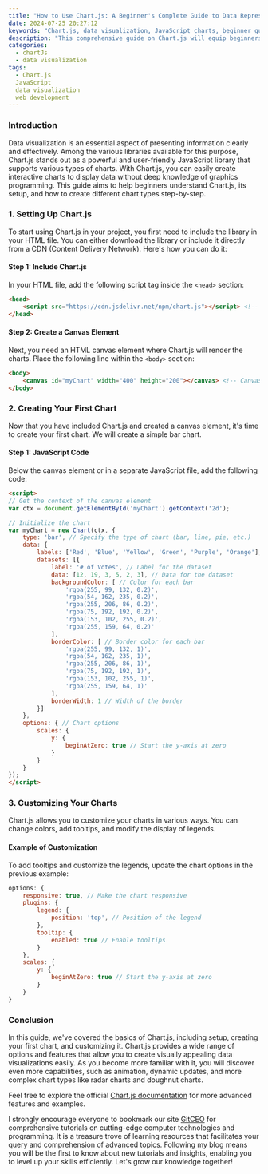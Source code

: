 ```yaml
---
title: "How to Use Chart.js: A Beginner's Complete Guide to Data Representation"
date: 2024-07-25 20:27:12
keywords: "Chart.js, data visualization, JavaScript charts, beginner guide, chart library"
description: "This comprehensive guide on Chart.js will equip beginners with the skills needed to create stunning data visualizations. Learn the basics of Chart.js, how to set it up, and the various types of charts you can create. Dive into detailed examples with step-by-step instructions to enhance your web applications with interactive charts. By the end of this article, you will have a solid understanding of data representation using Chart.js, and how to implement it in your projects smoothly. Explore tips, tricks, and practical recommendations for maximizing the effectiveness of Chart.js in your data visualizations."
categories:
  - chartJs
  - data visualization
tags:
  - Chart.js
  JavaScript
  data visualization
  web development
---
```


### Introduction

Data visualization is an essential aspect of presenting information clearly and effectively. Among the various libraries available for this purpose, Chart.js stands out as a powerful and user-friendly JavaScript library that supports various types of charts. With Chart.js, you can easily create interactive charts to display data without deep knowledge of graphics programming. This guide aims to help beginners understand Chart.js, its setup, and how to create different chart types step-by-step.

<!-- more -->

### 1. Setting Up Chart.js

To start using Chart.js in your project, you first need to include the library in your HTML file. You can either download the library or include it directly from a CDN (Content Delivery Network). Here's how you can do it:

#### Step 1: Include Chart.js

In your HTML file, add the following script tag inside the `<head>` section:

```html
<head>
    <script src="https://cdn.jsdelivr.net/npm/chart.js"></script> <!-- Include Chart.js from CDN -->
</head>
```

#### Step 2: Create a Canvas Element

Next, you need an HTML canvas element where Chart.js will render the charts. Place the following line within the `<body>` section:

```html
<body>
    <canvas id="myChart" width="400" height="200"></canvas> <!-- Canvas for rendering the chart -->
</body>
```

### 2. Creating Your First Chart

Now that you have included Chart.js and created a canvas element, it's time to create your first chart. We will create a simple bar chart.

#### Step 1: JavaScript Code

Below the canvas element or in a separate JavaScript file, add the following code:

```html
<script>
// Get the context of the canvas element
var ctx = document.getElementById('myChart').getContext('2d'); 

// Initialize the chart
var myChart = new Chart(ctx, { 
    type: 'bar', // Specify the type of chart (bar, line, pie, etc.)
    data: {
        labels: ['Red', 'Blue', 'Yellow', 'Green', 'Purple', 'Orange'], // Labels for the chart
        datasets: [{
            label: '# of Votes', // Label for the dataset
            data: [12, 19, 3, 5, 2, 3], // Data for the dataset
            backgroundColor: [ // Color for each bar
                'rgba(255, 99, 132, 0.2)',
                'rgba(54, 162, 235, 0.2)',
                'rgba(255, 206, 86, 0.2)',
                'rgba(75, 192, 192, 0.2)',
                'rgba(153, 102, 255, 0.2)',
                'rgba(255, 159, 64, 0.2)'
            ],
            borderColor: [ // Border color for each bar
                'rgba(255, 99, 132, 1)',
                'rgba(54, 162, 235, 1)',
                'rgba(255, 206, 86, 1)',
                'rgba(75, 192, 192, 1)',
                'rgba(153, 102, 255, 1)',
                'rgba(255, 159, 64, 1)'
            ],
            borderWidth: 1 // Width of the border
        }]
    },
    options: { // Chart options
        scales: { 
            y: {
                beginAtZero: true // Start the y-axis at zero
            }
        }
    }
});
</script>
```

### 3. Customizing Your Charts

Chart.js allows you to customize your charts in various ways. You can change colors, add tooltips, and modify the display of legends.

#### Example of Customization

To add tooltips and customize the legends, update the chart options in the previous example:

```javascript
options: {
    responsive: true, // Make the chart responsive
    plugins: {
        legend: {
            position: 'top', // Position of the legend
        },
        tooltip: {
            enabled: true // Enable tooltips
        }
    },
    scales: {
        y: {
            beginAtZero: true // Start the y-axis at zero
        }
    }
}
```

### Conclusion

In this guide, we've covered the basics of Chart.js, including setup, creating your first chart, and customizing it. Chart.js provides a wide range of options and features that allow you to create visually appealing data visualizations easily. As you become more familiar with it, you will discover even more capabilities, such as animation, dynamic updates, and more complex chart types like radar charts and doughnut charts. 

Feel free to explore the official [Chart.js documentation](https://www.chartjs.org/docs/latest/) for more advanced features and examples.

I strongly encourage everyone to bookmark our site [GitCEO](https://gitceo.com) for comprehensive tutorials on cutting-edge computer technologies and programming. It is a treasure trove of learning resources that facilitates your query and comprehension of advanced topics. Following my blog means you will be the first to know about new tutorials and insights, enabling you to level up your skills efficiently. Let's grow our knowledge together!